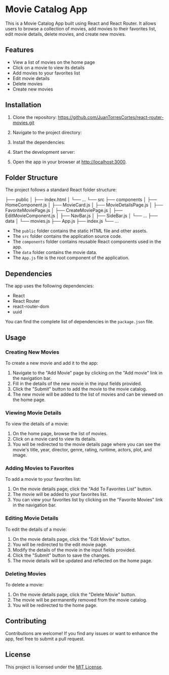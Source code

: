 # Movie Catalog App

This is a Movie Catalog App built using React and React Router. It allows users to browse a collection of movies, add movies to their favorites list, edit movie details, delete movies, and create new movies.

## Features

- View a list of movies on the home page
- Click on a movie to view its details
- Add movies to your favorites list
- Edit movie details
- Delete movies
- Create new movies

## Installation

1. Clone the repository:
https://github.com/JuanTorresCortes/react-router-movies.git

2. Navigate to the project directory:

3. Install the dependencies:

4. Start the development server:

5. Open the app in your browser at [http://localhost:3000](http://localhost:3000).

## Folder Structure

The project follows a standard React folder structure:

├── public
│ ├── index.html
│ └── ...
└── src
├── components
│ ├── HomeComponent.js
│ ├── MovieCard.js
│ ├── MovieDetailsPage.js
│ ├── FavoriteMoviePage.js
│ ├── CreateMoviePage.js
│ ├── EditMovieComponent.js
│ ├── NavBar.js
│ ├── SideBar.js
│ └── ...
├── data
│ └── movies.js
├── App.js
├── index.js
└── ...


- The `public` folder contains the static HTML file and other assets.
- The `src` folder contains the application source code.
- The `components` folder contains reusable React components used in the app.
- The `data` folder contains the movie data.
- The `App.js` file is the root component of the application.

## Dependencies

The app uses the following dependencies:

- React
- React Router
- react-router-dom
- uuid

You can find the complete list of dependencies in the `package.json` file.

## Usage

### Creating New Movies

To create a new movie and add it to the app:

1. Navigate to the "Add Movie" page by clicking on the "Add movie" link in the navigation bar.
2. Fill in the details of the new movie in the input fields provided.
3. Click the "Submit" button to add the movie to the movie catalog.
4. The new movie will be added to the list of movies and can be viewed on the home page.

### Viewing Movie Details

To view the details of a movie:

1. On the home page, browse the list of movies.
2. Click on a movie card to view its details.
3. You will be redirected to the movie details page where you can see the movie's title, year, director, genre, rating, runtime, actors, plot, and image.

### Adding Movies to Favorites

To add a movie to your favorites list:

1. On the movie details page, click the "Add To Favorites List" button.
2. The movie will be added to your favorites list.
3. You can view your favorites list by clicking on the "Favorite Movies" link in the navigation bar.

### Editing Movie Details

To edit the details of a movie:

1. On the movie details page, click the "Edit Movie" button.
2. You will be redirected to the edit movie page.
3. Modify the details of the movie in the input fields provided.
4. Click the "Submit" button to save the changes.
5. The movie details will be updated and reflected on the home page.

### Deleting Movies

To delete a movie:

1. On the movie details page, click the "Delete Movie" button.
2. The movie will be permanently removed from the movie catalog.
3. You will be redirected to the home page.

## Contributing

Contributions are welcome! If you find any issues or want to enhance the app, feel free to submit a pull request.

## License

This project is licensed under the [MIT License](LICENSE).

